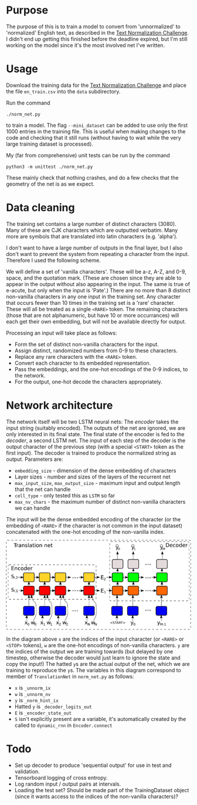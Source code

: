 # Purpose

The purpose of this is to train a model to convert from 'unnormalized' to 'normalized' English text, as described in the [Text Normalization Challenge](https://www.kaggle.com/c/text-normalization-challenge-english-language).
I didn't end up getting this finished before the deadline expired, but I'm still working on the model since it's the most involved net I've written.

# Usage

Download the training data for the [Text Normalization Challenge](https://www.kaggle.com/c/text-normalization-challenge-english-language) and place the file `en_train.csv` into the `data` subdirectory.

Run the command
```
./norm_net.py
```
to train a model.
The flag `--mini_dataset` can be added to use only the first 1000 entries in the training file.
This is useful when making changes to the code and checking that it still runs (without having to wait while the very large training dataset is processed).

My (far from comprehensive) unit tests can be run by the command
```
python3 -m unittest ./norm_net.py
```
These mainly check that nothing crashes, and do a few checks that the geometry of the net is as we expect.

# Data cleaning

The training set contains a large number of distinct characters (3080).
Many of these are CJK characters which are outputted verbatim.
Many more are symbols that are translated into latin characters (e.g. 'alpha').

I don't want to have a large number of outputs in the final layer, but I also
don't want to prevent the system from repeating a character from the input.
Therefore I used the following scheme.

We will define a set of 'vanilla characters'. These will be a-z, A-Z, and 0-9, space, and the quotation mark.
(These are chosen since they are able to appear in the output without also appearing in the input.
The same is true of e-acute, but only when the input is 'Pate'.)
There are no more than 8 distinct non-vanilla characters in any one input in the training set.
Any character that occurs fewer than 10 times in the training set is a 'rare' character.
These will all be treated as a single `<RARE>` token.
The remaining characters (those that are not alphanumeric, but have 10 or more occurrances)
will each get their own embedding, but will not be available directly for output.

Processing an input will take place as follows:
* Form the set of distinct non-vanilla characters for the input.
* Assign distinct, randomized numbers from 0-9 to these characters.
* Replace any rare characters with the `<RARE>` token.
* Convert each character to its embedded representation.
* Pass the embeddings, and the one-hot encodings of the 0-9 indices, to the network.
* For the output, one-hot decode the characters appropriately.

# Network architecture

The network itself will be two LSTM neural nets:
The *encoder* takes the input string (suitably encoded). The outputs of the net are ignored, we are only interested in its final state.
The final state of the encoder is fed to the *decoder*, a second LSTM net. The input of each step of the decoder is the output character of the previous step (with a special `<START>` token as the first input).
The decoder is trained to produce the normalized string as output.
Parameters are:
* `embedding_size` - dimension of the dense embedding of characters
* Layer sizes - number and sizes of the layers of the recurrent net
* `max_input_size`, `max_output_size` - maximum input and output length that the net can handle
* `cell_type` - only tested this as `LSTM` so far
* `max_nv_chars` - the maximum number of distinct non-vanilla characters we can handle

The input will be the dense embedded encoding of the character (or the embedding of `<RARE>` if the character is not common in the input dataset) concatenated with the one-hot encoding of the non-vanilla index.

![Encoder decoder architecture](./architecture.png "Encoder / decoder architecture")

In the diagram above `x` are the indices of the input character (or `<RARE>` or `<STOP>` tokens), `w` are the one-hot encodings of non-vanilla characters.
`y` are the indices of the output we are training towards (but delayed by one timestep, otherwise the decoder would just learn to ignore the state and copy the input!)
The hatted `y`s are the actual output of the net, which we are training to reproduce the `y`s.
The variables in this diagram correspond to member of `TranslationNet` in `norm_net.py` as follows:
* `x` is `_unnorm_ix`
* `w` is `_unnorm_nv`
* `y` is `_norm_hint_ix`
* Hatted `y` is `_decoder_logits_out`
* `E` is `_encoder_state_out`
* `S` isn't explicitly present are a variable, it's automatically created by the called to `dynamic_rnn` in `Encoder.connect`

# Todo

* Set up decoder to produce 'sequential output' for use in test and validation.
* Tensorboard logging of cross entropy.
* Log random input / output pairs at intervals.
* Loading the test set? Should be made part of the TrainingDataset object (since it wants access to
  the indices of the non-vanilla characters)?
